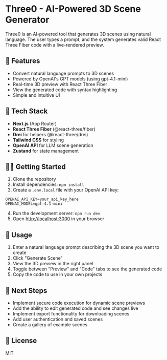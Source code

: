 # Three0 - AI-Powered 3D Scene Generator

Three0 is an AI-powered tool that generates 3D scenes using natural language. The user types a prompt, and the system generates valid React Three Fiber code with a live-rendered preview.

## 🚀 Features

- Convert natural language prompts to 3D scenes
- Powered by OpenAI's GPT models (using gpt-4.1-mini)
- Real-time 3D preview with React Three Fiber
- View the generated code with syntax highlighting
- Simple and intuitive UI

## 🔧 Tech Stack

- **Next.js** (App Router)
- **React Three Fiber** (@react-three/fiber)
- **Drei** for helpers (@react-three/drei)
- **Tailwind CSS** for styling
- **OpenAI API** for LLM scene generation
- **Zustand** for state management

## 🏃‍♀️ Getting Started

1. Clone the repository
2. Install dependencies: `npm install`
3. Create a `.env.local` file with your OpenAI API key:
```
OPENAI_API_KEY=your_api_key_here
OPENAI_MODEL=gpt-4.1-mini
```
4. Run the development server: `npm run dev`
5. Open [http://localhost:3000](http://localhost:3000) in your browser

## 📝 Usage

1. Enter a natural language prompt describing the 3D scene you want to create
2. Click "Generate Scene"
3. View the 3D preview in the right panel
4. Toggle between "Preview" and "Code" tabs to see the generated code
5. Copy the code to use in your own projects

## 🔨 Next Steps

- Implement secure code execution for dynamic scene previews
- Add the ability to edit generated code and see changes live
- Implement export functionality for downloading scenes
- Add user authentication and saved scenes
- Create a gallery of example scenes

## 📄 License

MIT
